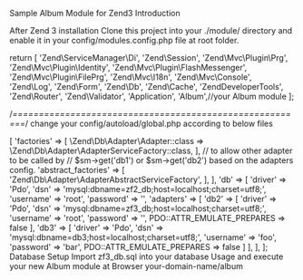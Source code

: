 Sample Album Module for Zend3
Introduction

After Zend 3 installation Clone this project into your ./module/ directory and enable it in your config/modules.config.php file at root folder.

return [
    'Zend\ServiceManager\Di',
    'Zend\Session',
    'Zend\Mvc\Plugin\Prg',
    'Zend\Mvc\Plugin\Identity',
    'Zend\Mvc\Plugin\FlashMessenger',
    'Zend\Mvc\Plugin\FilePrg',
    'Zend\Mvc\I18n',
    'Zend\Mvc\Console',
    'Zend\Log',
    'Zend\Form',
    'Zend\Db',
    'Zend\Cache',
    'ZendDeveloperTools',
    'Zend\Router',
    'Zend\Validator',
    'Application',
    'Album',//your Album module
];

/*========================================================*/
change your config/autoload/global.php according to below files
<?php
/**
 * Global Configuration Override
 *
 * You can use this file for overriding configuration values from modules, etc.
 * You would place values in here that are agnostic to the environment and not
 * sensitive to security.
 *
 * @NOTE: In practice, this file will typically be INCLUDED in your source
 * control, so do not include passwords or other sensitive information in this
 * file.
 */

return [
    'service_manager' => [
        'factories' => [
            \Zend\Db\Adapter\Adapter::class => \Zend\Db\Adapter\AdapterServiceFactory::class,
        ],
        // to allow other adapter to be called by
        // $sm->get('db1') or $sm->get('db2') based on the adapters config.
        'abstract_factories' => [
            'Zend\Db\Adapter\AdapterAbstractServiceFactory',
        ],
    ],
    'db' => [
        'driver'    => 'Pdo',
        'dsn'       => 'mysql:dbname=zf2_db;host=localhost;charset=utf8;',
        'username'  => 'root',

        'password'  => '',

        'adapters' => [
            'db2' => [
                'driver'    => 'Pdo',
                'dsn'       => 'mysql:dbname=zf3_db;host=localhost;charset=utf8;',
                'username'  => 'root',
                'password'  => '',
                PDO::ATTR_EMULATE_PREPARES => false
            ],
            'db3' => [
                'driver'    => 'Pdo',
                'dsn'       => 'mysql:dbname=db3;host=localhost;charset=utf8;',
                'username'  => 'foo',
                'password'  => 'bar',
                PDO::ATTR_EMULATE_PREPARES => false
            ]
        ],
    ],



];

   

Database Setup

Import zf3_db.sql into your database
Usage

and execute your new Album module at Browser

your-domain-name/album
